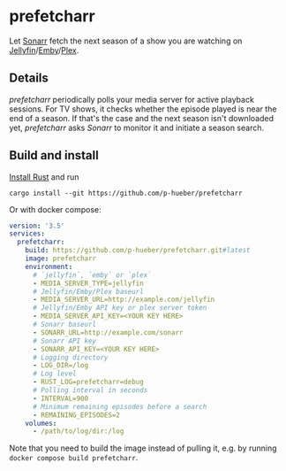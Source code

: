 # prefetcharr #

Let [Sonarr](https://sonarr.tv) fetch the next season of a show you are watching
on [Jellyfin](https://jellyfin.org)/[Emby](https://emby.media)/[Plex](https://www.plex.tv).

## Details ##

_prefetcharr_ periodically polls your media server for active playback sessions.
For TV shows, it checks whether the episode played is near the end of a season.
If that's the case and the next season isn't downloaded yet, _prefetcharr_ asks
_Sonarr_ to monitor it and initiate a season search.

## Build and install ##

[Install Rust](https://www.rust-lang.org/tools/install) and run
```
cargo install --git https://github.com/p-hueber/prefetcharr
```

Or with docker compose:
```yml
version: '3.5'
services:
  prefetcharr:
    build: https://github.com/p-hueber/prefetcharr.git#latest
    image: prefetcharr
    environment:
      # `jellyfin`, `emby` or `plex`
      - MEDIA_SERVER_TYPE=jellyfin
      # Jellyfin/Emby/Plex baseurl
      - MEDIA_SERVER_URL=http://example.com/jellyfin
      # Jellyfin/Emby API key or plex server token
      - MEDIA_SERVER_API_KEY=<YOUR KEY HERE>
      # Sonarr baseurl
      - SONARR_URL=http://example.com/sonarr
      # Sonarr API key
      - SONARR_API_KEY=<YOUR KEY HERE>
      # Logging directory
      - LOG_DIR=/log
      # Log level
      - RUST_LOG=prefetcharr=debug
      # Polling interval in seconds
      - INTERVAL=900
      # Minimum remaining episodes before a search
      - REMAINING_EPISODES=2
    volumes:
      - /path/to/log/dir:/log

```
Note that you need to build the image instead of pulling it, e.g. by running
`docker compose build prefetcharr`.
